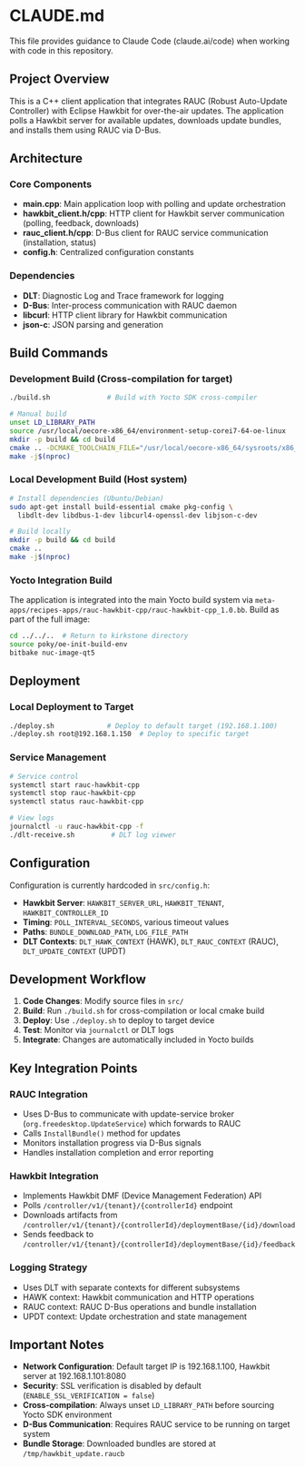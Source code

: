 # CLAUDE.md

This file provides guidance to Claude Code (claude.ai/code) when working with code in this repository.

## Project Overview

This is a C++ client application that integrates RAUC (Robust Auto-Update Controller) with Eclipse Hawkbit for over-the-air updates. The application polls a Hawkbit server for available updates, downloads update bundles, and installs them using RAUC via D-Bus.

## Architecture

### Core Components
- **main.cpp**: Main application loop with polling and update orchestration
- **hawkbit_client.h/cpp**: HTTP client for Hawkbit server communication (polling, feedback, downloads)
- **rauc_client.h/cpp**: D-Bus client for RAUC service communication (installation, status)
- **config.h**: Centralized configuration constants

### Dependencies
- **DLT**: Diagnostic Log and Trace framework for logging
- **D-Bus**: Inter-process communication with RAUC daemon
- **libcurl**: HTTP client library for Hawkbit communication
- **json-c**: JSON parsing and generation

## Build Commands

### Development Build (Cross-compilation for target)
```bash
./build.sh              # Build with Yocto SDK cross-compiler

# Manual build
unset LD_LIBRARY_PATH
source /usr/local/oecore-x86_64/environment-setup-corei7-64-oe-linux
mkdir -p build && cd build
cmake .. -DCMAKE_TOOLCHAIN_FILE="/usr/local/oecore-x86_64/sysroots/x86_64-oesdk-linux/usr/share/cmake/OEToolchainConfig.cmake"
make -j$(nproc)
```

### Local Development Build (Host system)
```bash
# Install dependencies (Ubuntu/Debian)
sudo apt-get install build-essential cmake pkg-config \
  libdlt-dev libdbus-1-dev libcurl4-openssl-dev libjson-c-dev

# Build locally
mkdir -p build && cd build
cmake ..
make -j$(nproc)
```

### Yocto Integration Build
The application is integrated into the main Yocto build system via `meta-apps/recipes-apps/rauc-hawkbit-cpp/rauc-hawkbit-cpp_1.0.bb`. Build as part of the full image:
```bash
cd ../../..  # Return to kirkstone directory
source poky/oe-init-build-env
bitbake nuc-image-qt5
```

## Deployment

### Local Deployment to Target
```bash
./deploy.sh             # Deploy to default target (192.168.1.100)
./deploy.sh root@192.168.1.150  # Deploy to specific target
```

### Service Management
```bash
# Service control
systemctl start rauc-hawkbit-cpp
systemctl stop rauc-hawkbit-cpp
systemctl status rauc-hawkbit-cpp

# View logs
journalctl -u rauc-hawkbit-cpp -f
./dlt-receive.sh         # DLT log viewer
```

## Configuration

Configuration is currently hardcoded in `src/config.h`:
- **Hawkbit Server**: `HAWKBIT_SERVER_URL`, `HAWKBIT_TENANT`, `HAWKBIT_CONTROLLER_ID`
- **Timing**: `POLL_INTERVAL_SECONDS`, various timeout values
- **Paths**: `BUNDLE_DOWNLOAD_PATH`, `LOG_FILE_PATH`
- **DLT Contexts**: `DLT_HAWK_CONTEXT` (HAWK), `DLT_RAUC_CONTEXT` (RAUC), `DLT_UPDATE_CONTEXT` (UPDT)

## Development Workflow

1. **Code Changes**: Modify source files in `src/`
2. **Build**: Run `./build.sh` for cross-compilation or local cmake build
3. **Deploy**: Use `./deploy.sh` to deploy to target device
4. **Test**: Monitor via `journalctl` or DLT logs
5. **Integrate**: Changes are automatically included in Yocto builds

## Key Integration Points

### RAUC Integration
- Uses D-Bus to communicate with update-service broker (`org.freedesktop.UpdateService`) which forwards to RAUC
- Calls `InstallBundle()` method for updates
- Monitors installation progress via D-Bus signals
- Handles installation completion and error reporting

### Hawkbit Integration
- Implements Hawkbit DMF (Device Management Federation) API
- Polls `/controller/v1/{tenant}/{controllerId}` endpoint
- Downloads artifacts from `/controller/v1/{tenant}/{controllerId}/deploymentBase/{id}/download`
- Sends feedback to `/controller/v1/{tenant}/{controllerId}/deploymentBase/{id}/feedback`

### Logging Strategy
- Uses DLT with separate contexts for different subsystems
- HAWK context: Hawkbit communication and HTTP operations  
- RAUC context: RAUC D-Bus operations and bundle installation
- UPDT context: Update orchestration and state management

## Important Notes

- **Network Configuration**: Default target IP is 192.168.1.100, Hawkbit server at 192.168.1.101:8080
- **Security**: SSL verification is disabled by default (`ENABLE_SSL_VERIFICATION = false`)
- **Cross-compilation**: Always unset `LD_LIBRARY_PATH` before sourcing Yocto SDK environment
- **D-Bus Communication**: Requires RAUC service to be running on target system
- **Bundle Storage**: Downloaded bundles are stored at `/tmp/hawkbit_update.raucb`